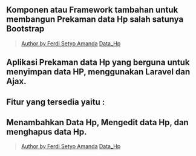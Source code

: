 
## Komponen atau Framework tambahan  untuk membangun Prekaman data Hp salah satunya Bootstrap
> [Author by Ferdi Setyo Amanda](https://www.instagram.com/setyoferdi/) 
[Data_Hp](https://data-hpku.herokuapp.com/) 
## Aplikasi Prekaman data Hp yang berguna untuk menyimpan data HP, menggunakan Laravel dan Ajax.
## Fitur yang tersedia yaitu : 
## Menambahkan Data Hp, Mengedit data Hp, dan menghapus data Hp.


> [Author by Ferdi Setyo Amanda](https://www.instagram.com/setyoferdi/) 
[Data_Hp](https://ferdisetyoamanda.github.io/perpustugas2.github.io/)


